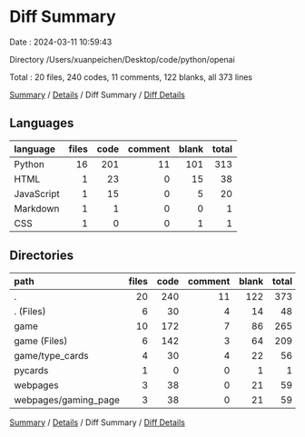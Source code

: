 # Diff Summary

Date : 2024-03-11 10:59:43

Directory /Users/xuanpeichen/Desktop/code/python/openai

Total : 20 files,  240 codes, 11 comments, 122 blanks, all 373 lines

[Summary](results.md) / [Details](details.md) / Diff Summary / [Diff Details](diff-details.md)

## Languages
| language | files | code | comment | blank | total |
| :--- | ---: | ---: | ---: | ---: | ---: |
| Python | 16 | 201 | 11 | 101 | 313 |
| HTML | 1 | 23 | 0 | 15 | 38 |
| JavaScript | 1 | 15 | 0 | 5 | 20 |
| Markdown | 1 | 1 | 0 | 0 | 1 |
| CSS | 1 | 0 | 0 | 1 | 1 |

## Directories
| path | files | code | comment | blank | total |
| :--- | ---: | ---: | ---: | ---: | ---: |
| . | 20 | 240 | 11 | 122 | 373 |
| . (Files) | 6 | 30 | 4 | 14 | 48 |
| game | 10 | 172 | 7 | 86 | 265 |
| game (Files) | 6 | 142 | 3 | 64 | 209 |
| game/type_cards | 4 | 30 | 4 | 22 | 56 |
| pycards | 1 | 0 | 0 | 1 | 1 |
| webpages | 3 | 38 | 0 | 21 | 59 |
| webpages/gaming_page | 3 | 38 | 0 | 21 | 59 |

[Summary](results.md) / [Details](details.md) / Diff Summary / [Diff Details](diff-details.md)
